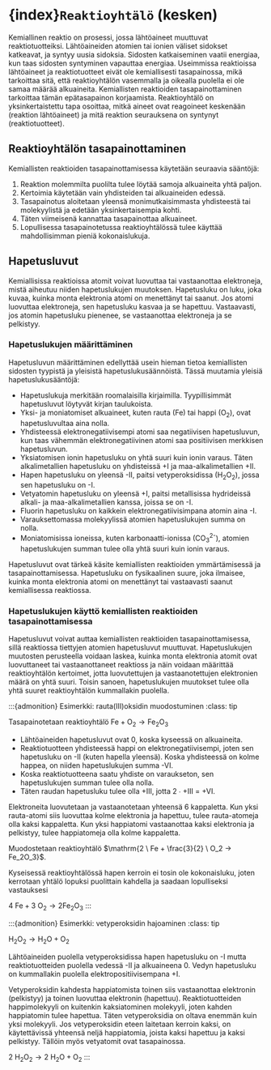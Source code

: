 # {index}`Reaktioyhtälö` (kesken)
Kemiallinen reaktio on prosessi, jossa lähtöaineet muuttuvat reaktiotuotteiksi. Lähtöaineiden atomien tai ionien väliset sidokset katkeavat, ja syntyy uusia sidoksia. Sidosten katkaiseminen vaatii energiaa, kun taas sidosten syntyminen vapauttaa energiaa. Useimmissa reaktioissa lähtöaineet ja reaktiotuotteet eivät ole kemiallisesti tasapainossa, mikä tarkoittaa sitä, että reaktioyhtälön vasemmalla ja oikealla puolella ei ole samaa määrää alkuaineita. Kemiallisten reaktioiden tasapainottaminen tarkoittaa tämän epätasapainon korjaamista. Reaktioyhtälö on yksinkertaistettu tapa osoittaa, mitkä aineet ovat reagoineet keskenään (reaktion lähtöaineet) ja mitä reaktion seurauksena on syntynyt (reaktiotuotteet).

## Reaktioyhtälön tasapainottaminen
Kemiallisten reaktioiden tasapainottamisessa käytetään seuraavia sääntöjä:

1. Reaktion molemmilta puolilta tulee löytää samoja alkuaineita yhtä paljon.
2. Kertoimia käytetään vain yhdisteiden tai alkuaineiden edessä.
3. Tasapainotus aloitetaan yleensä monimutkaisimmasta yhdisteestä tai molekyylistä ja edetään yksinkertaisempia kohti.
4. Täten viimeisenä kannattaa tasapainottaa alkuaineet.
5. Lopullisessa tasapainotetussa reaktioyhtälössä tulee käyttää mahdollisimman pieniä kokonaislukuja.

## Hapetusluvut
Kemiallisissa reaktioissa atomit voivat luovuttaa tai vastaanottaa elektroneja, mistä aiheutuu niiden hapetuslukujen muutoksen. Hapetusluku on luku, joka kuvaa, kuinka monta elektronia atomi on menettänyt tai saanut. Jos atomi luovuttaa elektroneja, sen hapetusluku kasvaa ja se hapettuu. Vastaavasti, jos atomin hapetusluku pienenee, se vastaanottaa elektroneja ja se pelkistyy.

### Hapetuslukujen määrittäminen
Hapetusluvun määrittäminen edellyttää usein hieman tietoa kemiallisten sidosten tyypistä ja yleisistä hapetuslukusäännöistä. Tässä muutamia yleisiä hapetuslukusääntöjä:

- Hapetuslukuja merkitään roomalaisilla kirjaimilla. Tyypillisimmät hapetusluvut löytyvät kirjan taulukoista.
- Yksi- ja moniatomiset alkuaineet, kuten rauta (Fe) tai happi (O<sub>2</sub>), ovat hapetusluvultaa aina nolla.
- Yhdisteessä elektronegatiivisempi atomi saa negatiivisen hapetusluvun, kun taas vähemmän elektronegatiivinen atomi saa positiivisen merkkisen hapetusluvun.
- Yksiatomisen ionin hapetusluku on yhtä suuri kuin ionin varaus. Täten alkalimetallien hapetusluku on yhdisteissä +I ja maa-alkalimetallien +II.
- Hapen hapetusluku on yleensä -II, paitsi vetyperoksidissa (H<sub>2</sub>O<sub>2</sub>), jossa sen hapetusluku on -I.
- Vetyatomin hapetusluku on yleensä +I, paitsi metallisissa hydrideissä alkali- ja maa-alkalimetallien kanssa, joissa se on -I.
- Fluorin hapetusluku on kaikkein elektronegatiivisimpana atomin aina -I.
- Varauksettomassa molekyylissä atomien hapetuslukujen summa on nolla.
- Moniatomisissa ioneissa, kuten karbonaatti-ionissa (CO<sub>3</sub><sup>2-</sup>), atomien hapetuslukujen summan tulee olla yhtä suuri kuin ionin varaus.

Hapetusluvut ovat tärkeä käsite kemiallisten reaktioiden ymmärtämisessä ja tasapainottamisessa. Hapetusluku on fysikaalinen suure, joka ilmaisee, kuinka monta elektronia atomi on menettänyt tai vastaavasti saanut kemiallisessa reaktiossa.

### Hapetuslukujen käyttö kemiallisten reaktioiden tasapainottamisessa
Hapetusluvut voivat auttaa kemiallisten reaktioiden tasapainottamisessa, sillä reaktiossa tiettyjen atomien hapetusluvut muuttuvat. Hapetuslukujen muutosten perusteella voidaan laskea, kuinka monta elektronia atomit ovat luovuttaneet tai vastaanottaneet reaktioss ja näin voidaan määrittää reaktioyhtälön kertoimet, jotta luovutettujen ja vastaanotettujen elektronien määrä on yhtä suuri. Toisin sanoen, hapetuslukujen muutokset tulee olla yhtä suuret reaktioyhtälön kummallakin puolella.

:::{admonition} Esimerkki: rauta(III)oksidin muodostuminen
:class: tip

Tasapainotetaan reaktioyhtälö $\mathrm{Fe + O_2 → Fe_2O_3}$

- Lähtöaineiden hapetusluvut ovat 0, koska kyseessä on alkuaineita.
- Reaktiotuotteen yhdisteessä happi on elektronegatiivisempi, joten sen hapetusluku on -II (kuten hapella yleensä). Koska yhdisteessä on kolme happea, on niiden hapetuslukujen summa -VI.
- Koska reaktiotuotteena saatu yhdiste on varaukseton, sen hapetuslukujen summan tulee olla nolla.
- Täten raudan hapetusluku tulee olla +III, jotta 2 ∙ +III = +VI.

Elektroneita luovutetaan ja vastaanotetaan yhteensä 6 kappaletta.
Kun yksi rauta-atomi siis luovuttaa kolme elektronia ja hapettuu, tulee rauta-atomeja olla kaksi kappaletta.
Kun yksi happiatomi vastaanottaa kaksi elektronia ja pelkistyy, tulee happiatomeja olla kolme kappaletta.

Muodostetaan reaktioyhtälö $\mathrm{2 \ Fe + \frac{3}{2} \ O_2 → Fe_2O_3}$.

Kyseisessä reaktioyhtälössä hapen kerroin ei tosin ole kokonaisluku, joten kerrotaan yhtälö lopuksi puolittain kahdella ja saadaan lopulliseksi vastauksesi

$\mathrm{4 \ Fe + 3 \ O_2 → 2 Fe_2O_3}$
:::

:::{admonition} Esimerkki: vetyperoksidin hajoaminen
:class: tip

$\mathrm{H_2O_2 → H_2O + O_2}$

Lähtöaineiden puolella vetyperoksidissa hapen hapetusluku on -I mutta reaktiotuotteiden puolella vedessä -II ja alkuaineena 0. Vedyn hapetusluku on kummallakin puolella elektropositiivisempana +I.

Vetyperoksidin kahdesta happiatomista toinen siis vastaanottaa elektronin (pelkistyy) ja toinen luovuttaa elektronin (hapettuu). Reaktiotuotteiden happimolekyyli on kuitenkin kaksiatominen molekyyli, joten kahden happiatomin tulee hapettua. Täten vetyperoksidia on oltava enemmän kuin yksi molekyyli. Jos vetyperoksidin eteen laitetaan kerroin kaksi, on käytettävissä yhteensä neljä happiatomia, joista kaksi hapettuu ja kaksi pelkistyy. Tällöin myös vetyatomit ovat tasapainossa.

$\mathrm{2 \ H_2O_2 → 2 \ H_2O + O_2}$
:::